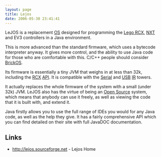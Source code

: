 ```yaml
---
layout: page
title: Lejos
date: 2006-05-30 23:41:41
---
```

LeJOS is a replacement [OS](/wiki/os.html "An Operating System") designed for programming the [Lego RCX](/wiki/rcx.html "The Lego RCX"), [NXT](/wiki/nxt.html "Legos NeXT generation robotics kit") and EV3 controllers in a Java environment.

This is more advanced than the standard firmware, which uses a bytecode interpreter anyway. It gives more control, and the ability to use Java code for those who are comfortable with this. C/C++ people should consider [BrickOS](/wiki/brickos.html "An entire Embedded OS for the RCX").

Its firmware is essentially a tiny JVM that weighs in at less than 32k, including the [RCX](/wiki/rcx.html "The Lego Robot Command Explorer") [API](/wiki/api.html "Acronym: Application Programming Interface"). It is compatible with the [Serial](/wiki/serial_data_stream.html "Serial Data Stream") and [USB](/wiki/usb.html "Universal Serial Bus") [IR](/wiki/ir.html "Acronym for Infra Red") towers.

It actually replaces the whole firmware of the system with a small (under 32k) JVM. LeJOS also has the virtue of being an [Open Source](/wiki/open_source.html "Products and packages which are generally free.") system, which means that anybody can use it freely, as well as viewing the code that it is built with, and extend it.

Java firstly allows you to use the full range of IDEs you would for any Java code, as well as the help they give. It has a fairly comprehensive API which you can find detailed on their site with full JavaDOC documentation.

## Links

- <http://lejos.sourceforge.net> - Lejos Home
